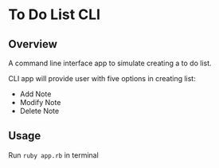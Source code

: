 # To Do List CLI

## Overview
A command line interface app to simulate creating a to do list.

CLI app will provide user with five options in creating list:
- Add Note
- Modify Note
- Delete Note

## Usage
Run `ruby app.rb` in terminal
